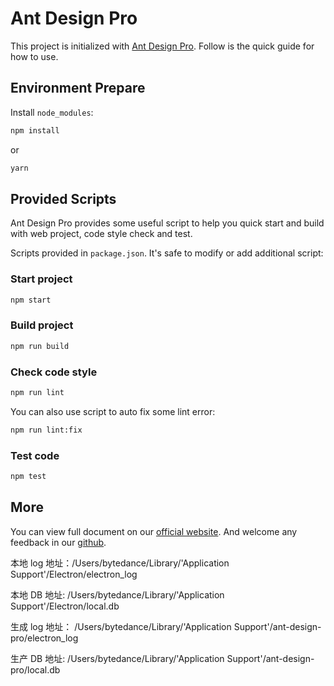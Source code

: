 # Ant Design Pro

This project is initialized with [Ant Design Pro](https://pro.ant.design). Follow is the quick guide for how to use.

## Environment Prepare

Install `node_modules`:

```bash
npm install
```

or

```bash
yarn
```

## Provided Scripts

Ant Design Pro provides some useful script to help you quick start and build with web project, code style check and test.

Scripts provided in `package.json`. It's safe to modify or add additional script:

### Start project

```bash
npm start
```

### Build project

```bash
npm run build
```

### Check code style

```bash
npm run lint
```

You can also use script to auto fix some lint error:

```bash
npm run lint:fix
```

### Test code

```bash
npm test
```

## More

You can view full document on our [official website](https://pro.ant.design). And welcome any feedback in our [github](https://github.com/ant-design/ant-design-pro).

本地 log 地址：/Users/bytedance/Library/'Application Support'/Electron/electron_log

本地 DB 地址: /Users/bytedance/Library/'Application Support'/Electron/local.db

生成 log 地址： /Users/bytedance/Library/'Application Support'/ant-design-pro/electron_log

生产 DB 地址: /Users/bytedance/Library/'Application Support'/ant-design-pro/local.db

